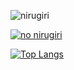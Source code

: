 ![nirugiri](https://img.shields.io/static/v1?label=nirugiri&message=1167111&color=ff69b4)


[![no nirugiri](https://github-readme-stats.vercel.app/api?username=smallkirby&count_private=true&show_icons=true&theme=dark&hide=contribs)](https://github.com/anuraghazra/github-readme-stats)

[![Top Langs](https://github-readme-stats.vercel.app/api/top-langs/?username=smallkirby)](https://github.com/anuraghazra/github-readme-stats)
